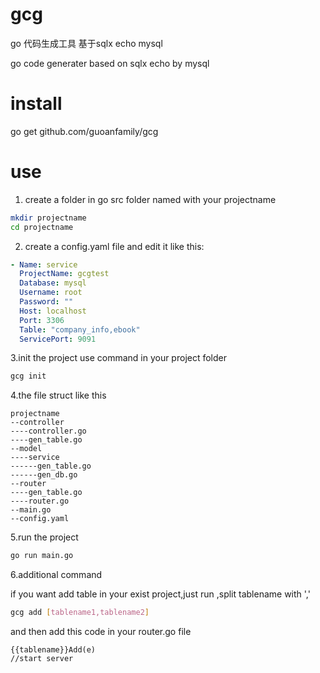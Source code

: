 # gcg
go 代码生成工具 基于sqlx echo mysql

go code generater based on sqlx echo by mysql
# install

go get github.com/guoanfamily/gcg

# use

1. create a folder in go src folder named with your projectname
```sh
mkdir projectname
cd projectname
```
2. create a config.yaml file and edit it like this:
```yaml
- Name: service
  ProjectName: gcgtest
  Database: mysql
  Username: root
  Password: ""
  Host: localhost
  Port: 3306
  Table: "company_info,ebook"
  ServicePort: 9091
```
3.init the project use command in your project folder
```sh
gcg init
```

4.the file struct like this
```folder
projectname
--controller
----controller.go
----gen_table.go
--model
----service
------gen_table.go
------gen_db.go
--router
----gen_table.go
----router.go
--main.go
--config.yaml
```
5.run the project
```sh
go run main.go
```

6.additional command

if you want add table in your exist project,just run ,split tablename with ','
```sh
gcg add [tablename1,tablename2]
```
and then add this code in your router.go file
```golang
{{tablename}}Add(e)
//start server
```
